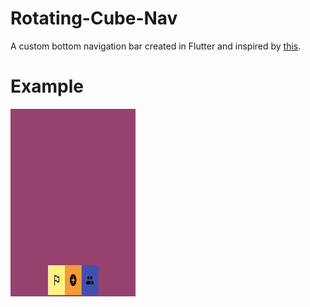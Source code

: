 # Rotating-Cube-Nav
A custom bottom navigation bar created in Flutter and inspired by <a href="https://dribbble.com/shots/4811135-Tab-Bar-Cube-Interaction">this</a>.

# Example
<img src="https://github.com/georgiani/Rotating-Cube-Nav/blob/master/screens/Hnet-image.gif" height=300 width=200>
